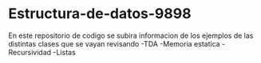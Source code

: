 # Estructura-de-datos-9898
En este repositorio de codigo se subira informacion de los ejemplos de las distintas clases que se vayan revisando 
-TDA
-Memoria estatica
-Recursividad
-Listas
